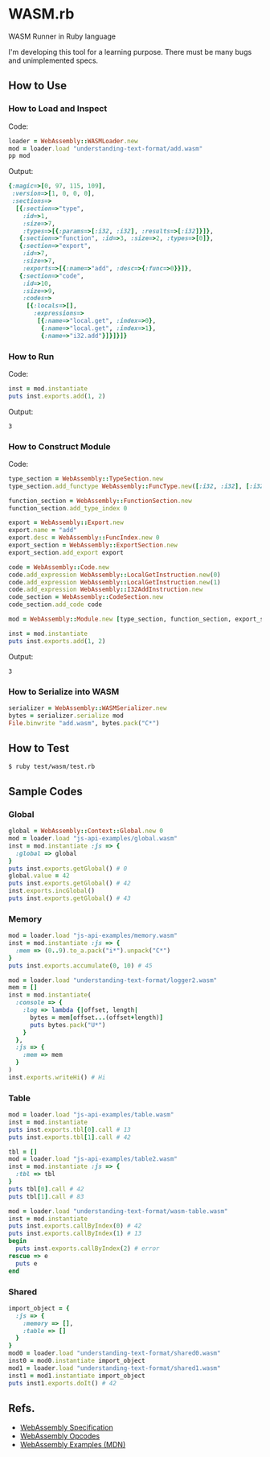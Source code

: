WASM.rb
====

WASM Runner in Ruby language

I'm developing this tool for a learning purpose.
There must be many bugs and unimplemented specs.

How to Use
---

### How to Load and Inspect

Code:

```ruby
loader = WebAssembly::WASMLoader.new
mod = loader.load "understanding-text-format/add.wasm"
pp mod
```

Output:

```ruby
{:magic=>[0, 97, 115, 109],
 :version=>[1, 0, 0, 0],
 :sections=>
  [{:section=>"type",
    :id=>1,
    :size=>7,
    :types=>[{:params=>[:i32, :i32], :results=>[:i32]}]},
   {:section=>"function", :id=>3, :size=>2, :types=>[0]},
   {:section=>"export",
    :id=>7,
    :size=>7,
    :exports=>[{:name=>"add", :desc=>{:func=>0}}]},
   {:section=>"code",
    :id=>10,
    :size=>9,
    :codes=>
     [{:locals=>[],
       :expressions=>
        [{:name=>"local.get", :index=>0},
         {:name=>"local.get", :index=>1},
         {:name=>"i32.add"}]}]}]}
```

### How to Run

Code:

```ruby
inst = mod.instantiate
puts inst.exports.add(1, 2)
```

Output:

```
3
```

### How to Construct Module

Code:

```ruby
type_section = WebAssembly::TypeSection.new
type_section.add_functype WebAssembly::FuncType.new([:i32, :i32], [:i32])

function_section = WebAssembly::FunctionSection.new
function_section.add_type_index 0

export = WebAssembly::Export.new
export.name = "add"
export.desc = WebAssembly::FuncIndex.new 0
export_section = WebAssembly::ExportSection.new
export_section.add_export export

code = WebAssembly::Code.new
code.add_expression WebAssembly::LocalGetInstruction.new(0)
code.add_expression WebAssembly::LocalGetInstruction.new(1)
code.add_expression WebAssembly::I32AddInstruction.new
code_section = WebAssembly::CodeSection.new
code_section.add_code code

mod = WebAssembly::Module.new [type_section, function_section, export_section, code_section]

inst = mod.instantiate
puts inst.exports.add(1, 2)
```

Output:

```
3
```

### How to Serialize into WASM

```ruby
serializer = WebAssembly::WASMSerializer.new
bytes = serializer.serialize mod
File.binwrite "add.wasm", bytes.pack("C*")
```

How to Test
----

```
$ ruby test/wasm/test.rb
```

Sample Codes
----

### Global 

```ruby
global = WebAssembly::Context::Global.new 0
mod = loader.load "js-api-examples/global.wasm"
inst = mod.instantiate :js => {
  :global => global
}
puts inst.exports.getGlobal() # 0
global.value = 42
puts inst.exports.getGlobal() # 42
inst.exports.incGlobal()
puts inst.exports.getGlobal() # 43
```

### Memory

```ruby
mod = loader.load "js-api-examples/memory.wasm"
inst = mod.instantiate :js => {
  :mem => (0..9).to_a.pack("i*").unpack("C*")
}
puts inst.exports.accumulate(0, 10) # 45
```

```ruby
mod = loader.load "understanding-text-format/logger2.wasm"
mem = []
inst = mod.instantiate(
  :console => {
    :log => lambda {|offset, length|
      bytes = mem[offset...(offset+length)]
      puts bytes.pack("U*")
    }
  },
  :js => {
    :mem => mem
  }
)
inst.exports.writeHi() # Hi
```

### Table

```ruby
mod = loader.load "js-api-examples/table.wasm"
inst = mod.instantiate
puts inst.exports.tbl[0].call # 13
puts inst.exports.tbl[1].call # 42
```

```ruby
tbl = []
mod = loader.load "js-api-examples/table2.wasm"
inst = mod.instantiate :js => {
  :tbl => tbl
}
puts tbl[0].call # 42
puts tbl[1].call # 83
```

```ruby
mod = loader.load "understanding-text-format/wasm-table.wasm"
inst = mod.instantiate
puts inst.exports.callByIndex(0) # 42
puts inst.exports.callByIndex(1) # 13
begin
  puts inst.exports.callByIndex(2) # error
rescue => e
  puts e
end
```

### Shared

```ruby
import_object = {
  :js => {
    :memory => [],
    :table => []
  }
}
mod0 = loader.load "understanding-text-format/shared0.wasm"
inst0 = mod0.instantiate import_object
mod1 = loader.load "understanding-text-format/shared1.wasm"
inst1 = mod1.instantiate import_object
puts inst1.exports.doIt() # 42
```

Refs.
----

- [WebAssembly Specification](https://webassembly.github.io/spec/)
- [WebAssembly Opcodes](https://pengowray.github.io/wasm-ops/)
- [WebAssembly Examples (MDN)](https://github.com/mdn/webassembly-examples)